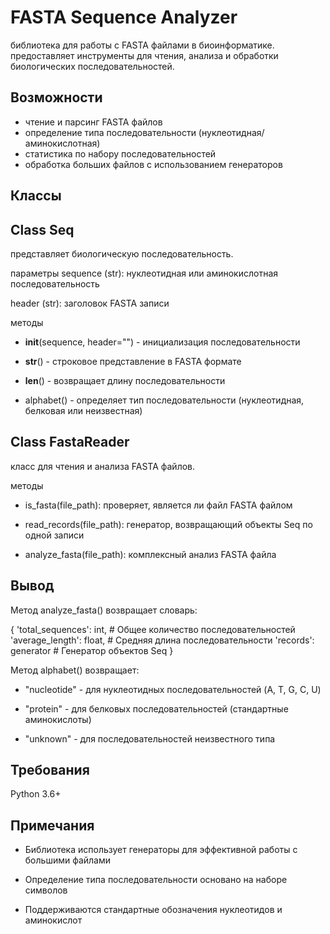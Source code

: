# FASTA Sequence Analyzer

библиотека для работы с FASTA файлами в биоинформатике. предоставляет инструменты для чтения, анализа и обработки биологических последовательностей.

## Возможности

- чтение и парсинг FASTA файлов
- определение типа последовательности (нуклеотидная/аминокислотная)
- статистика по набору последовательностей
- обработка больших файлов с использованием генераторов




## Классы

## Class Seq
представляет биологическую последовательность.

параметры
sequence (str): нуклеотидная или аминокислотная последовательность

header (str): заголовок FASTA записи

методы

-  __init__(sequence, header="") - инициализация последовательности

-  __str__() - строковое представление в FASTA формате

-  __len__() - возвращает длину последовательности

-  alphabet() - определяет тип последовательности (нуклеотидная, белковая или неизвестная)


## Class FastaReader
класс для чтения и анализа FASTA файлов.

методы

- is_fasta(file_path): проверяет, является ли файл FASTA файлом

- read_records(file_path): генератор, возвращающий объекты Seq по одной записи

- analyze_fasta(file_path): комплексный анализ FASTA файла

## Вывод

Метод analyze_fasta() возвращает словарь:

{
    'total_sequences': int,      # Общее количество последовательностей
    'average_length': float,     # Средняя длина последовательности
    'records': generator         # Генератор объектов Seq
}

Метод alphabet() возвращает:

- "nucleotide" - для нуклеотидных последовательностей (A, T, G, C, U)

- "protein" - для белковых последовательностей (стандартные аминокислоты)

- "unknown" - для последовательностей неизвестного типа


## Требования

Python 3.6+

## Примечания
- Библиотека использует генераторы для эффективной работы с большими файлами

- Определение типа последовательности основано на наборе символов

- Поддерживаются стандартные обозначения нуклеотидов и аминокислот
